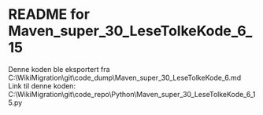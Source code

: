 # README for Maven_super_30_LeseTolkeKode_6_15
Denne koden ble eksportert fra C:\WikiMigration\git\code_dump\Maven_super_30_LeseTolkeKode_6.md
Link til denne koden: C:\WikiMigration\git\code_repo\Python\Maven_super_30_LeseTolkeKode_6_15.py
